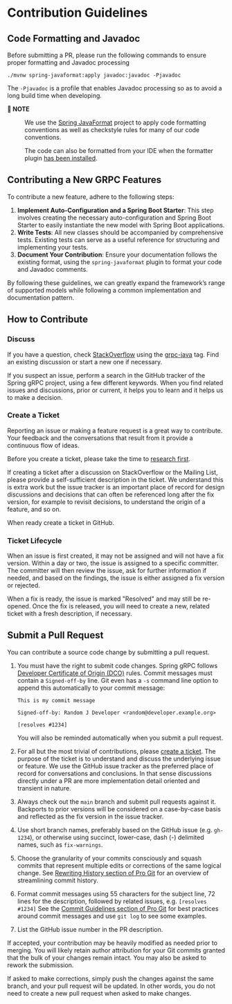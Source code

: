 # Contribution Guidelines

## Code Formatting and Javadoc

Before submitting a PR, please run the following commands to ensure proper formatting and Javadoc processing

```
./mvnw spring-javaformat:apply javadoc:javadoc -Pjavadoc
```

The `-Pjavadoc` is a profile that enables Javadoc processing so as to avoid a long build time when developing.

<dl><dt><strong>📌 NOTE</strong></dt><dd>

We use the [Spring JavaFormat](https://github.com/spring-io/spring-javaformat) project to apply code formatting conventions as well as checkstyle rules for many of our code conventions.

The code can also be formatted from your IDE when the formatter plugin [has been installed](https://github.com/spring-projects-experimental/spring-grpc/wiki/Working-with-the-Code#install-the-spring-formatter-plugin).
</dd></dl>

## Contributing a New GRPC Features

To contribute a new feature, adhere to the following steps:

1. **Implement Auto-Configuration and a Spring Boot Starter**: This step involves creating the
necessary auto-configuration and Spring Boot Starter to easily instantiate the new model with
Spring Boot applications.
2. **Write Tests**: All new classes should be accompanied by comprehensive tests.
Existing tests can serve as a useful reference for structuring and implementing your tests.
3. **Document Your Contribution**: Ensure your documentation follows the existing format,
using the `spring-javaformat` plugin to format your code and Javadoc comments.

By following these guidelines, we can greatly expand the framework’s range of supported models
while following a common implementation and documentation pattern.

## How to Contribute

### Discuss

If you have a question, check [StackOverflow](https://stackoverflow.com/tags/spring) using the [grpc-java](https://stackoverflow.com/tags/grpc-java) tag.
Find an existing discussion or start a new one if necessary.

If you suspect an issue, perform a search in the GitHub tracker of the Spring gRPC project, using a few different keywords.
When you find related issues and discussions, prior or current, it helps you to learn and it helps us to make a decision.

### Create a Ticket

Reporting an issue or making a feature request is a great way to contribute.
Your feedback and the conversations that result from it provide a continuous flow of ideas.

Before you create a ticket, please take the time to [research first](#discuss).

If creating a ticket after a discussion on StackOverflow or the Mailing List, please provide a self-sufficient description in the ticket.
We understand this is extra work but the issue tracker is an important place of record for design discussions and decisions that can often be referenced long after the fix version, for example to revisit decisions, to understand the origin of a feature, and so on.

When ready create a ticket in GitHub.

### Ticket Lifecycle

When an issue is first created, it may not be assigned and will not have a fix version.
Within a day or two, the issue is assigned to a specific committer.
The committer will then review the issue, ask for further information if needed, and based on the findings, the issue is either assigned a fix
version or rejected.

When a fix is ready, the issue is marked "Resolved" and may still be re-opened.
Once the fix is released, you will need to create a new, related ticket with a fresh description, if necessary.

## Submit a Pull Request

You can contribute a source code change by submitting a pull request.

1. You must have the right to submit code changes. Spring gRPC follows [Developer Certificate of Origin (DCO)](https://developercertificate.org/) rules. Commit messages must contain a `Signed-off-by` line. Git even has a `-s` command line option to append this automatically to your commit message:

   ```
   This is my commit message

   Signed-off-by: Random J Developer <random@developer.example.org>

   [resolves #1234]
   ```

   You will also be reminded automatically when you submit a pull request.
2. For all but the most trivial of contributions, please [create a ticket](#create-a-ticket).
The purpose of the ticket is to understand and discuss the underlying issue or feature.
We use the GitHub issue tracker as the preferred place of record for conversations and conclusions.
In that sense discussions directly under a PR are more implementation detail oriented and transient in nature.
3. Always check out the `main` branch and submit pull requests against it.
Backports to prior versions will be considered on a case-by-case basis and reflected as the fix version in the issue tracker.
4. Use short branch names, preferably based on the GitHub issue (e.g. `gh-1234`), or otherwise using succinct, lower-case, dash (-) delimited names, such as `fix-warnings`.
5. Choose the granularity of your commits consciously and squash commits that represent multiple edits or corrections of the same logical change.
See [Rewriting History section of Pro Git](https://git-scm.com/book/en/Git-Tools-Rewriting-History) for an overview of streamlining commit history.
6. Format commit messages using 55 characters for the subject line, 72 lines for the description, followed by related issues, e.g. `[resolves #1234]`
See the [Commit Guidelines section of Pro Git](https://git-scm.com/book/en/Distributed-Git-Contributing-to-a-Project#Commit-Guidelines) for best practices around commit messages and use `git log` to see some examples.
7. List the GitHub issue number in the PR description.

If accepted, your contribution may be heavily modified as needed prior to merging.
You will likely retain author attribution for your Git commits granted that the bulk of your changes remain intact.
You may also be asked to rework the submission.

If asked to make corrections, simply push the changes against the same branch, and your pull request will be updated.
In other words, you do not need to create a new pull request when asked to make changes.
